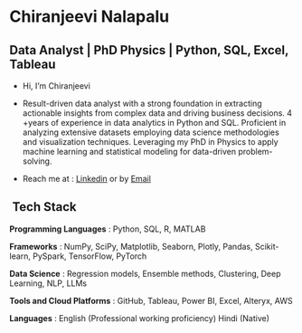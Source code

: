 # Chiranjeevi Nalapalu

## Data Analyst | PhD Physics | Python, SQL, Excel, Tableau

- Hi, I’m Chiranjeevi

- Result-driven data analyst with a strong foundation in extracting actionable insights from complex data and driving business decisions. 4 +years of experience in data analytics in Python and SQL. Proficient in analyzing extensive datasets employing data science methodologies and visualization techniques. Leveraging my PhD in Physics to apply machine learning and statistical modeling for data-driven problem-solving.

- Reach me at : [Linkedin](https://www.linkedin.com/in/nalapalu/) or by [Email](chiran.nalapalu@gmail.com) 


<h2> &nbsp;Tech Stack</h2>

**Programming Languages** : Python, SQL, R, MATLAB

**Frameworks** : NumPy, SciPy, Matplotlib, Seaborn, Plotly, Pandas, Scikit-learn, PySpark, TensorFlow, PyTorch

**Data Science** : Regression models, Ensemble methods, Clustering, Deep Learning, NLP, LLMs

**Tools and Cloud Platforms** : GitHub, Tableau, Power BI, Excel, Alteryx, AWS

**Languages** : English (Professional working proficiency) Hindi (Native)
<!---
--->

